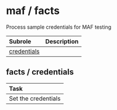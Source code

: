 # maf / facts 
Process sample credentials for MAF testing

| Subrole | Description |
| :------ | :---------- |
| [credentials](#facts--credentials) |  |




## facts / credentials


| Task |
| :--- |
| Set the credentials |




